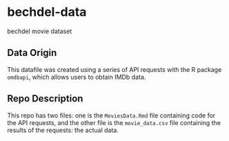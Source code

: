 # bechdel-data
bechdel movie dataset

## Data Origin

This datafile was created using a series of API requests with the R package `omdbapi`, which allows users to obtain IMDb data.

## Repo Description

This repo has two files: one is the `MoviesData.Rmd` file containing code for the API requests, and the other file is the `movie_data.csv` file containing the results of the requests: the actual data.
